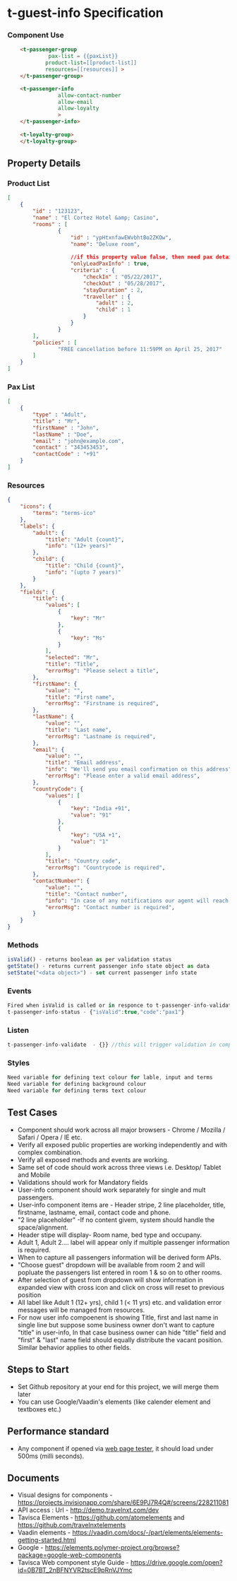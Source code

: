 # t-guest-info Specification

### Component Use
```html
    <t-passenger-group
             pax-list = {{paxList}}
            product-list=[[product-list]]
            resources=[[resources]] >
    </t-passenger-group>

    <t-passenger-info 
                allow-contact-number
                allow-email
                allow-loyalty
                >
    </t-passenger-info>
    
    <t-loyalty-group>
    </t-loyalty-group>

```

## Property Details
### Product List
```json
[
    {
        "id" : "123123",
        "name" : "El Cortez Hotel &amp; Casino",        
        "rooms" : [
                {
                    "id" : "ypHtxnfawEWvbhtBo2ZKOw",
                    "name": "Deluxe room",
                    
                    //if this property value false, then need pax details for all passenger
                    "onlyLeadPaxInfo" : true,
                    "criteria" : {
                        "checkIn" : "05/22/2017",
                        "checkOut" : "05/28/2017",
                        "stayDuration" : 2,
                        "traveller" : {
                            "adult" : 2,
                            "child" : 1
                        }
                    }
                }
        ],
        "policies" : [
                "FREE cancellation before 11:59PM on April 25, 2017"
        ]
    }
]
```
### Pax List
```json
[
    {
        "type" : "Adult",
        "title" : "Mr",
        "firstName" : "John",
        "lastName" : "Doe",
        "email" : "john@example.com",
        "contact" : "343453453",
        "contactCode" : "+91"
    }
]
```


### Resources
```json
{
    "icons": {
        "terms": "terms-ico"
    },
    "labels": {
        "adult": {
            "title": "Adult {count}",
            "info": "(12+ years)"
        },
        "child": {
            "title": "Child {count}",
            "info": "(upto 7 years)"
        }
    },
    "fields": {
        "title": {
            "values": [
                {
                    "key": "Mr"
                },
                {
                    "key": "Ms"
                }
            ],
            "selected": "Mr",
            "title": "Title",
            "errorMsg": "Please select a title",
        },
        "firstName": {
            "value": "",
            "title": "First name",
            "errorMsg": "Firstname is required",
        },
        "lastName": {
            "value": "",
            "title": "Last name",
            "errorMsg": "Lastname is required",
        },
        "email": {
            "value": "",
            "title": "Email address",
            "info": "We'll send you email confirmation on this address",
            "errorMsg": "Please enter a valid email address",
        },
        "countryCode": {
            "values": [
                {
                    "key": "India +91",
                    "value": "91"
                },
                {
                    "key": "USA +1",
                    "value": "1"
                }
            ],
            "title": "Country code",
            "errorMsg": "Countrycode is required",
        },
        "contactNumber": {
            "value": "",
            "title": "Contact number",
            "info": "In case of any notifications our agent will reach you on this number",
            "errorMsg": "Contact number is required",
        }
    }
}
```


### Methods
```javascript
isValid() - returns boolean as per validation status
getState() - returns current passenger info state object as data 
setState("<data object>") - set current passenger info state  
```

### Events
```javascript
Fired when isValid is called or in responce to t-passenger-info-validate event 
t-passenger-info-status - {"isValid":true,"code":"pax1"}
```

### Listen
```javascript
t-passenger-info-validate  - {}} //this will trigger validation in component
```


### Styles
```javascript
Need variable for defining text colour for lable, input and terms
Need variable for defining background colour
Need variable for defining terms text colour
```

## Test Cases
- Component should work across all major browsers - Chrome / Mozilla / Safari / Opera / IE etc.
- Verify all exposed public properties are working independently and with complex combination.
- Verify all exposed methods and events are working.
- Same set of code should work across three views i.e. Desktop/ Tablet and Mobile
- Validations should work for Mandatory fields
- User-info component should work separately for single and mult passengers.
- User-info component items are - Header stripe, 2 line placeholder, title, firstname, lastname, email, contact code and phone.
- "2 line placeholder" -If no content givem, system should handle the space/alignment.
- Header stipe will display- Room name, bed type and occupany.
- Adult 1, Adult 2.... label will appear only if multiple passenger information is required.
- When to capture all passengers information will be derived form APIs.
- "Choose guest" dropdown will be available from room 2 and will popluate the passengers list entered in room 1 & so on to other rooms.
- After selection of guest from dropdown will show information in expanded view with cross icon and click on cross will reset to previous position
- All label like Adult 1 (12+ yrs), child 1 (< 11 yrs) etc. and validation error messages will be managed from resources.
- For now user info compoenent is showing Title, first and last name in single line but suppose some business owner don't want to capture "title" in user-info, In that case business owner can hide "title" field and "first" & "last" name field should equally distribute the vacant position. Similar behavior applies to other fields.

## Steps to Start
- Set Github repository at your end for this project, we will merge them later
- You can use Google/Vaadin's elements (like calender element and textboxes etc.)

## Performance standard
- Any component if opened via [web page tester](https://www.webpagetest.org/), it should load under 500ms (milli seconds).

## Documents
- Visual designs for components - https://projects.invisionapp.com/share/6E9PJ7R4Q#/screens/228211081
- API access : Url - http://demo.travelnxt.com/dev
- Tavisca Elements - https://github.com/atomelements and https://github.com/travelnxtelements
- Vaadin elements - https://vaadin.com/docs/-/part/elements/elements-getting-started.html
- Google - https://elements.polymer-project.org/browse?package=google-web-components
- Tavisca Web component style Guide - https://drive.google.com/open?id=0B7BT_2nBFNYVR2tscE9pRnVJYmc
